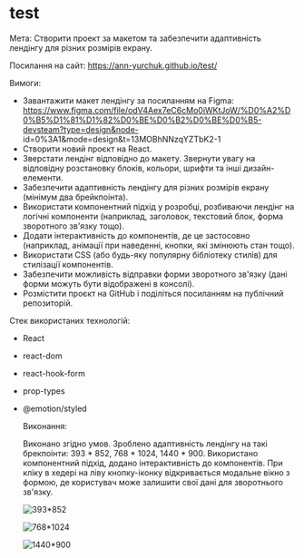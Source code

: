 # test

Мета: Створити проект за макетом та забезпечити адаптивність лендінгу для різних розмірів екрану.

Посилання на сайт: https://ann-yurchuk.github.io/test/

Вимоги:

- Завантажити макет лендінгу за посиланням на Figma: https://www.figma.com/file/odV4Aex7eC6cMo0iWKtJoW/%D0%A2%D0%B5%D1%81%D1%82%D0%BE%D0%B2%D0%BE%D0%B5-devsteam?type=design&node- id=0%3A1&mode=design&t=13MOBhNNzqYZTbK2-1
- Створити новий проєкт на React.
- Зверстати лендінг відповідно до макету. Звернути увагу на відповідну розстановку блоків, кольори, шрифти та інші дизайн-елементи.
- Забезпечити адаптивність лендінгу для різних розмірів екрану (мінімум два брейкпоінта).
- Використати компонентний підхід у розробці, розбиваючи лендінг на логічні компоненти (наприклад, заголовок, текстовий блок, форма зворотного зв'язку тощо).
- Додати інтерактивність до компонентів, де це застосовно (наприклад, анімації при наведенні, кнопки, які змінюють стан тощо).
- Використати CSS (або будь-яку популярну бібліотеку стилів) для стилізації компонентів.
- Забезпечити можливість відправки форми зворотного зв'язку (дані форми можуть бути відображені в консолі).
- Розмістити проєкт на GitHub і поділіться посиланням на публічний репозиторій.

Стек використаних технологій:
- React
- react-dom
- react-hook-form
- prop-types
- @emotion/styled

  Виконання:

  Виконано згідно умов. Зроблено адаптивність лендінгу на такі брекпоінти: 393 * 852, 768 * 1024, 1440 * 900. Використано компонентний підхід, додано інтерактивність до компонентів. При кліку в хедері на ліву кнопку-іконку відкривається модальне вікно з формою, де користувач може залишити свої дані для зворотнього зв'язку.

  ![393*852](https://github.com/Ann-Yurchuk/test/assets/105579383/9fa8327d-f36a-4579-a02d-21ff62ec7690)

   
  ![768*1024](https://github.com/Ann-Yurchuk/test/assets/105579383/adf42d64-2a5d-4bd0-aeb9-13344c49bb66)

  
  ![1440*900](https://github.com/Ann-Yurchuk/test/assets/105579383/f0f8bfa0-051e-45aa-a903-79f38e91bf47)





  
